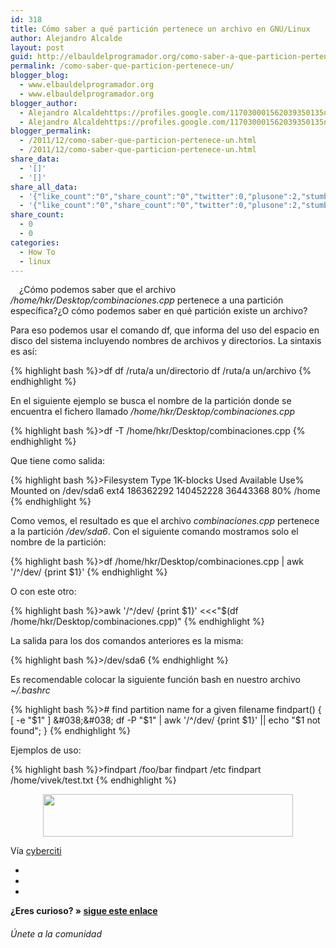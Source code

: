 ```yaml
---
id: 318
title: Cómo saber a qué partición pertenece un archivo en GNU/Linux
author: Alejandro Alcalde
layout: post
guid: http://elbauldelprogramador.org/como-saber-a-que-particion-pertenece-un-archivo-en-gnulinux/
permalink: /como-saber-que-particion-pertenece-un/
blogger_blog:
  - www.elbauldelprogramador.org
  - www.elbauldelprogramador.org
blogger_author:
  - Alejandro Alcaldehttps://profiles.google.com/117030001562039350135noreply@blogger.com
  - Alejandro Alcaldehttps://profiles.google.com/117030001562039350135noreply@blogger.com
blogger_permalink:
  - /2011/12/como-saber-que-particion-pertenece-un.html
  - /2011/12/como-saber-que-particion-pertenece-un.html
share_data:
  - '[]'
  - '[]'
share_all_data:
  - '{"like_count":"0","share_count":"0","twitter":0,"plusone":2,"stumble":0,"pinit":0,"count":2,"time":1333551755}'
  - '{"like_count":"0","share_count":"0","twitter":0,"plusone":2,"stumble":0,"pinit":0,"count":2,"time":1333551755}'
share_count:
  - 0
  - 0
categories:
  - How To
  - linux
---
```

<div class="separator" style="clear: both; text-align: center;">
  <a href="http://elbauldelprogramador.com/content/uploads/2013/07/iconoAndroid.png" imageanchor="1" style="clear:left; float:left;margin-right:1em; margin-bottom:1em"><img border="0" src="" id="logo" name="sh" class="icono" /></a>
</div>

¿Cómo podemos saber que el archivo */home/hkr/Desktop/combinaciones.cpp* pertenece a una partición específica?¿O cómo podemos saber en qué partición existe un archivo?

Para eso podemos usar el comando df, que informa del uso del espacio en disco del sistema incluyendo nombres de archivos y directorios. La sintaxis es así:

  
<!--more-->

{% highlight bash %}>df
df /ruta/a un/directorio
df /ruta/a un/archivo
{% endhighlight %}

En el siguiente ejemplo se busca el nombre de la partición donde se encuentra el fichero llamado */home/hkr/Desktop/combinaciones.cpp*

{% highlight bash %}>df -T /home/hkr/Desktop/combinaciones.cpp
{% endhighlight %}

Que tiene como salida:

{% highlight bash %}>Filesystem    Type   1K-blocks      Used Available Use% Mounted on
/dev/sda6     ext4   186362292 140452228  36443368  80% /home
{% endhighlight %}

Como vemos, el resultado es que el archivo *combinaciones.cpp* pertenece a la partición */dev/sda6*. Con el siguiente comando mostramos solo el nombre de la partición:

{% highlight bash %}>df /home/hkr/Desktop/combinaciones.cpp | awk '/^/dev/ {print $1}'
{% endhighlight %}

O con este otro:

{% highlight bash %}>awk '/^/dev/ {print $1}' &lt;&lt;&lt;"$(df /home/hkr/Desktop/combinaciones.cpp)"
{% endhighlight %}

La salida para los dos comandos anteriores es la misma:

{% highlight bash %}>/dev/sda6
{% endhighlight %}

Es recomendable colocar la siguiente función bash en nuestro archivo *~/.bashrc*

{% highlight bash %}># find partition name for a given filename
findpart() { 
   [ -e "$1" ] &#038;&#038; df -P "$1"  | awk '/^/dev/ {print $1}' || echo "$1 not found"; 
}
{% endhighlight %}

Ejemplos de uso:

{% highlight bash %}>findpart /foo/bar
findpart /etc
findpart /home/vivek/test.txt
{% endhighlight %}

<div class="separator" style="clear: both; text-align: center;">
  <a href="http://1.bp.blogspot.com/-F2sPR477GsI/TvsYjhPFVgI/AAAAAAAAB_8/olid11qqdXw/s1600/Screenshot.png" imageanchor="1" style="margin-left:1em; margin-right:1em"><img border="0" height="68" width="400" src="http://1.bp.blogspot.com/-F2sPR477GsI/TvsYjhPFVgI/AAAAAAAAB_8/olid11qqdXw/s400/Screenshot.png" /></a>
</div>

Vía <a target="_blank" href="http://www.cyberciti.biz/faq/linux-unix-command-findout-on-which-partition-file-directory-exits/">cyberciti</a>

<div class="sharedaddy">
  <div class="sd-content">
    <ul>
      <li>
        <a class="hastip" rel="nofollow" href="http://twitter.com/home?status=Cómo saber a qué partición pertenece un archivo en GNU/Linux+http://elbauldelprogramador.com/como-saber-que-particion-pertenece-un/+V%C3%ADa+%40elbaulp" onclick="javascript:window.open(this.href, '', 'menubar=no,toolbar=no,resizable=yes,scrollbars=yes,height=600,width=600');return false;" title="Compartir en Twitter" target="_blank"><span class="iconbox-title"><i class="icon-twitter icon-2x"></i></span></a>
      </li>
      <li>
        <a class="hastip" rel="nofollow" href="http://www.facebook.com/sharer.php?u=http://elbauldelprogramador.com/como-saber-que-particion-pertenece-un/&t=Cómo saber a qué partición pertenece un archivo en GNU/Linux+http://elbauldelprogramador.com/como-saber-que-particion-pertenece-un/+V%C3%ADa+%40elbaulp" onclick="javascript:window.open(this.href, '', 'menubar=no,toolbar=no,resizable=yes,scrollbars=yes,height=600,width=600');return false;" title="Compartir en Facebook" target="_blank"><span class="iconbox-title"><i class="icon-facebook icon-2x"></i></span></a>
      </li>
      <li>
        <a class="hastip" rel="nofollow" href="https://plus.google.com/share?url=Cómo saber a qué partición pertenece un archivo en GNU/Linux+http://elbauldelprogramador.com/como-saber-que-particion-pertenece-un/+V%C3%ADa+%40elbaulp" onclick="javascript:window.open(this.href, '', 'menubar=no,toolbar=no,resizable=yes,scrollbars=yes,height=600,width=600');return false;" title="Compartir en G+" target="_blank"><span class="iconbox-title"><i class="icon-google-plus icon-2x"></i></span></a>
      </li>
    </ul>
  </div>
</div>

<span id="socialbottom" class="highlight style-2">

<p>
  <strong>¿Eres curioso? » <a onclick="javascript:_gaq.push(['_trackEvent','random','click-random']);" href="/index.php?random=1">sigue este enlace</a></strong>
</p>

<h6>
  Únete a la comunidad
</h6>

<div class="iconsc hastip" title="2240 seguidores">
  <a href="http://twitter.com/elbaulp" target="_blank"><i class="icon-twitter"></i></a>
</div>

<div class="iconsc hastip" title="2452 fans">
  <a href="http://facebook.com/elbauldelprogramador" target="_blank"><i class="icon-facebook"></i></a>
</div>

<div class="iconsc hastip" title="0 +1s">
  <a href="http://plus.google.com/+Elbauldelprogramador" target="_blank"><i class="icon-google-plus"></i></a>
</div>

<div class="iconsc hastip" title="Repositorios">
  <a href="http://github.com/algui91" target="_blank"><i class="icon-github"></i></a>
</div>

<div class="iconsc hastip" title="Feed RSS">
  <a href="http://elbauldelprogramador.com/feed" target="_blank"><i class="icon-rss"></i></a>
</div></span>